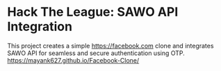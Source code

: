 # Hack The League: SAWO API Integration
This project creates a simple https://facebook.com clone and integrates SAWO API for seamless and secure authentication using OTP.
https://mayank627.github.io/Facebook-Clone/

